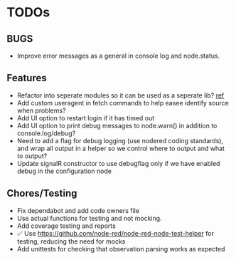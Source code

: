 # TODOs

## BUGS

- Improve error messages as a general in console log and node.status. 

## Features

- Refactor into seperate modules so it can be used as a seperate lib? [ref](https://github.com/runnane/node-red-contrib-easee/issues/14)
- Add custom useragent in fetch commands to help easee identify source when problems?
- Add UI option to restart login if it has timed out
- Add UI option to print debug messages to node.warn() in addition to console.log/debug? 
- Need to add a flag for debug logging (use nodered coding standards), and wrap all output in a helper so we control where to output and what to output?
- Update signalR constructor to use debugflag only if we have enabled debug in the configuration node

## Chores/Testing

- Fix dependabot and add code owners file
- Use actual functions for testing and not mocking. 
- Add coverage testing and reports
- ✅ Use https://github.com/node-red/node-red-node-test-helper for testing, reducing the need for mocks
- Add unittests for checking that observation parsing works as expected
